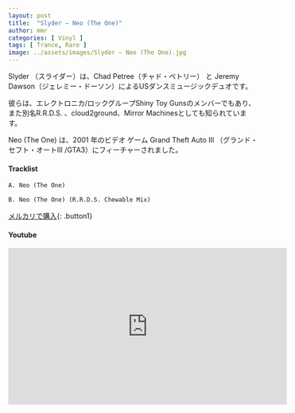 ```yaml
---
layout: post
title:  "Slyder – Neo (The One)"
author: mmr
categories: [ Vinyl ]
tags: [ Trance, Rare ]
image: ../assets/images/Slyder – Neo (The One).jpg
---
```


Slyder （スライダー）は、Chad Petree（チャド・ペトリー） と Jeremy Dawson（ジェレミー・ドーソン）によるUSダンスミュージックデュオです。

彼らは、エレクトロニカ/ロックグループShiny Toy Gunsのメンバーでもあり、また別名R.R.D.S. 、cloud2ground、Mirror Machinesとしても知られています。

Neo (The One)  は、2001 年のビデオ ゲーム Grand Theft Auto III （グランド・セフト・オートIII /GTA3）にフィーチャーされました。

#### Tracklist
```md
A. Neo (The One)

B. Neo (The One) (R.R.D.S. Chewable Mix)
```

[メルカリで購入](https://jp.mercari.com/item/m76177887094?afid=6142608987){: .button1}

#### Youtube
<iframe width="560" height="315" src="https://www.youtube.com/embed/38r_E0-k_l0?si=th34kOGkvWv25Bim" title="YouTube video player" frameborder="0" allow="accelerometer; autoplay; clipboard-write; encrypted-media; gyroscope; picture-in-picture; web-share" referrerpolicy="strict-origin-when-cross-origin" allowfullscreen></iframe>
